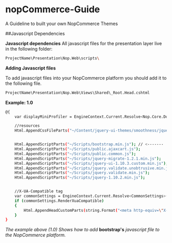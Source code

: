 # nopCommerce-Guide
A Guideline to built your own NopCommerce Themes

##Javascript Dependencies


**Javascript dependencies**
All javascript files for the presentation layer live in the following folder:

```sh
ProjectName\Presentation\Nop.Web\scripts\
```

**Adding Javascript files**

To add javascript files into your NopCommerce platform you should add it to the following file.



```sh
ProjectName\Presentation\Nop.Web\Views\Shared\_Root.Head.cshtml
```

**Example: 1.0**


```sh
@{
    var displayMiniProfiler = EngineContext.Current.Resolve<Nop.Core.Domain.StoreInformationSettings>().DisplayMiniProfilerInPublicStore;

    //resources
    Html.AppendCssFileParts("~/Content/jquery-ui-themes/smoothness/jquery-ui-1.10.3.custom.min.css");


    Html.AppendScriptParts("~/Scripts/bootstrap.min.js"); // <-------
    Html.AppendScriptParts("~/Scripts/public.ajaxcart.js");
    Html.AppendScriptParts("~/Scripts/public.common.js");
    Html.AppendScriptParts("~/Scripts/jquery-migrate-1.2.1.min.js");
    Html.AppendScriptParts("~/Scripts/jquery-ui-1.10.3.custom.min.js");
    Html.AppendScriptParts("~/Scripts/jquery.validate.unobtrusive.min.js");
    Html.AppendScriptParts("~/Scripts/jquery.validate.min.js");
    Html.AppendScriptParts("~/Scripts/jquery-1.10.2.min.js");


    //X-UA-Compatible tag
    var commonSettings = EngineContext.Current.Resolve<CommonSettings>();
    if (commonSettings.RenderXuaCompatible)
    {
        Html.AppendHeadCustomParts(string.Format("<meta http-equiv=\"X-UA-Compatible\" content=\"{0}\"/>", commonSettings.XuaCompatibleValue));
    }
}
```

*The example above (1.0) Shows how to add* **bootstrap's** *javascript file to the NopCommerce platform.*


